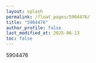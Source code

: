 ```yaml
---
layout: splash
permalink: /float_pages/5904476/
title: "5904476"
author_profile: false
last_modified_at: 2025-06-13
toc: false
---
```

 
5904476
